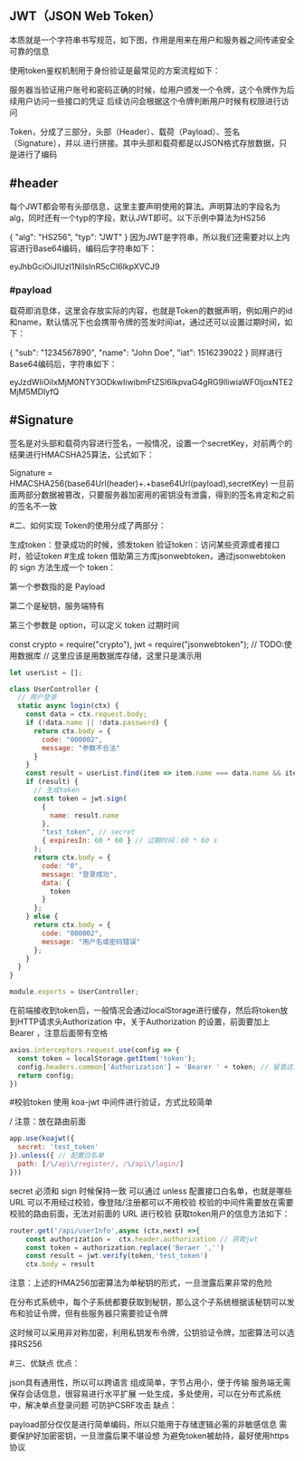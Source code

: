 ## JWT（JSON Web Token）

本质就是一个字符串书写规范，如下图，作用是用来在用户和服务器之间传递安全可靠的信息



使用token鉴权机制用于身份验证是最常见的方案流程如下：

服务器当验证用户账号和密码正确的时候，给用户颁发一个令牌，这个令牌作为后续用户访问一些接口的凭证
后续访问会根据这个令牌判断用户时候有权限进行访问

Token，分成了三部分，头部（Header）、载荷（Payload）、签名（Signature），并以.进行拼接。其中头部和载荷都是以JSON格式存放数据，只是进行了编码



## #header
每个JWT都会带有头部信息，这里主要声明使用的算法。声明算法的字段名为alg，同时还有一个typ的字段，默认JWT即可。以下示例中算法为HS256

{  "alg": "HS256",  "typ": "JWT" } 
因为JWT是字符串，所以我们还需要对以上内容进行Base64编码，编码后字符串如下：

eyJhbGciOiJIUzI1NiIsInR5cCI6IkpXVCJ9 


### #payload
载荷即消息体，这里会存放实际的内容，也就是Token的数据声明，例如用户的id和name，默认情况下也会携带令牌的签发时间iat，通过还可以设置过期时间，如下：

{
  "sub": "1234567890",
  "name": "John Doe",
  "iat": 1516239022
}
同样进行Base64编码后，字符串如下：

eyJzdWIiOiIxMjM0NTY3ODkwIiwibmFtZSI6IkpvaG4gRG9lIiwiaWF0IjoxNTE2MjM5MDIyfQ


## #Signature
签名是对头部和载荷内容进行签名，一般情况，设置一个secretKey，对前两个的结果进行HMACSHA25算法，公式如下：

Signature = HMACSHA256(base64Url(header)+.+base64Url(payload),secretKey)
一旦前面两部分数据被篡改，只要服务器加密用的密钥没有泄露，得到的签名肯定和之前的签名不一致

#二、如何实现
Token的使用分成了两部分：

生成token：登录成功的时候，颁发token
验证token：访问某些资源或者接口时，验证token
#生成 token
借助第三方库jsonwebtoken，通过jsonwebtoken 的 sign 方法生成一个 token：

第一个参数指的是 Payload

第二个是秘钥，服务端特有

第三个参数是 option，可以定义 token 过期时间

const crypto = require("crypto"),
  jwt = require("jsonwebtoken");
// TODO:使用数据库
// 这里应该是用数据库存储，这里只是演示用
```js
let userList = [];

class UserController {
  // 用户登录
  static async login(ctx) {
    const data = ctx.request.body;
    if (!data.name || !data.password) {
      return ctx.body = {
        code: "000002", 
        message: "参数不合法"
      }
    }
    const result = userList.find(item => item.name === data.name && item.password === crypto.createHash('md5').update(data.password).digest('hex'))
    if (result) {
      // 生成token
      const token = jwt.sign(  
        {
          name: result.name
        },
        "test_token", // secret
        { expiresIn: 60 * 60 } // 过期时间：60 * 60 s
      );
      return ctx.body = {
        code: "0",
        message: "登录成功",
        data: {
          token
        }
      };
    } else {
      return ctx.body = {
        code: "000002",
        message: "用户名或密码错误"
      };
    }
  }
}

module.exports = UserController;

```
在前端接收到token后，一般情况会通过localStorage进行缓存，然后将token放到HTTP请求头Authorization 中，关于Authorization 的设置，前面要加上 Bearer ，注意后面带有空格
```js
axios.interceptors.request.use(config => {
  const token = localStorage.getItem('token');
  config.headers.common['Authorization'] = 'Bearer ' + token; // 留意这里的 Authorization
  return config;
})
```


#校验token
使用 koa-jwt 中间件进行验证，方式比较简单

/ 注意：放在路由前面
```js
app.use(koajwt({
  secret: 'test_token'
}).unless({ // 配置白名单
  path: [/\/api\/register/, /\/api\/login/]
}))
```

secret 必须和 sign 时候保持一致
可以通过 unless 配置接口白名单，也就是哪些 URL 可以不用经过校验，像登陆/注册都可以不用校验
校验的中间件需要放在需要校验的路由前面，无法对前面的 URL 进行校验
获取token用户的信息方法如下：

```js
router.get('/api/userInfo',async (ctx,next) =>{
    const authorization =  ctx.header.authorization // 获取jwt
    const token = authorization.replace('Beraer ','')
    const result = jwt.verify(token,'test_token')
    ctx.body = result

```

注意：上述的HMA256加密算法为单秘钥的形式，一旦泄露后果非常的危险

在分布式系统中，每个子系统都要获取到秘钥，那么这个子系统根据该秘钥可以发布和验证令牌，但有些服务器只需要验证令牌

这时候可以采用非对称加密，利用私钥发布令牌，公钥验证令牌，加密算法可以选择RS256

#三、优缺点
优点：

json具有通用性，所以可以跨语言
组成简单，字节占用小，便于传输
服务端无需保存会话信息，很容易进行水平扩展
一处生成，多处使用，可以在分布式系统中，解决单点登录问题
可防护CSRF攻击
缺点：

payload部分仅仅是进行简单编码，所以只能用于存储逻辑必需的非敏感信息
需要保护好加密密钥，一旦泄露后果不堪设想
为避免token被劫持，最好使用https协议
